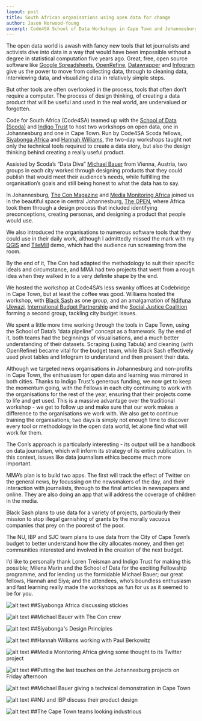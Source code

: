 ```yaml
---
layout: post
title: South African organisations using open data for change
author: Jason Norwood-Young
excerpt: Code4SA School of Data Workshops in Cape Town and Johannesburg set four organisations on the path of open data
---
```


The open data world is awash with fancy new tools that let journalists and activists dive into data in a way that would have been impossible without a degree in statistical computation five years ago. Great, free, open source software like [Google Spreadsheets](https://docs.google.com/spreadsheet/), [OpenRefine](http://openrefine.org/), [Datawrapper](http://datawrapper.de) and [Infogram](http://infogr.am) give us the power to move from collecting data, through to cleaning data, interviewing data, and visualizing data in relatively simple steps.

But other tools are often overlooked in the process, tools that often don’t require a computer. The process of design thinking, of creating a data product that will be useful and used in the real world, are undervalued or forgotten.

Code for South Africa (Code4SA) teamed up with the [School of Data (Scoda)](http://schoolofdata.org/) and [Indigo Trust](http://indigotrust.org.uk/) to host two workshops on open data, one in Johannesburg and one in Cape Town. Run by Code4SA Scoda fellows, [Siyabonga Africa](https://twitter.com/siyafrica) and [Hannah Williams](https://twitter.com/LittleMsNimbus), the two-day workshops taught not only the technical tools required to create a data story, but also the design thinking behind creating a really useful product.

Assisted by Scoda’s “Data Diva” [Michael Bauer](https://twitter.com/mihi_tr) from Vienna, Austria, two groups in each city worked through designing products that they could publish that would meet their audience’s needs, while fulfilling the organisation’s goals and still being honest to what the data has to say.

In Johannesburg, [The Con Magazine](http://www.theconmag.co.za/) and [Media Monitoring Africa](http://www.mediamonitoringafrica.org/) joined us in the beautiful space in central Johannesburg, [The OPEN](http://openworkspaces.co.za/), where Africa took them through a design process that included identifying preconceptions, creating personas, and designing a product that people would use. 

We also introduced the organisations to numerous software tools that they could use in their daily work, although I admittedly missed the mark with my [QGIS](http://www.qgis.org/en/site/) and [TileMill](https://www.mapbox.com/tilemill/) demo, which had the audience run screaming from the room. 

By the end of it, The Con had adapted the methodology to suit their specific ideals and circumstance, and MMA had two projects that went from a rough idea when they walked in to a very definite shape by the end.

We hosted the workshop at Code4SA’s less swanky offices at Codebridge in Cape Town, but at least the coffee was good. Williams hosted the workshop, with [Black Sash](http://www.blacksash.org.za/) as one group, and an amalgamation of [Ndifuna Ukwazi](http://nu.org.za), [International Budget Partnership](http://internationalbudget.org/) and the [Social Justice Coalition](http://www.sjc.org.za/) forming a second group, tackling city budget issues. 

We spent a little more time working through the tools in Cape Town, using the School of Data’s “data pipeline” concept as a framework. By the end of it, both teams had the beginnings of visualisations, and a much better understanding of their datasets. Scraping (using Tabula) and cleaning (with OpenRefine) became vital for the budget team, while Black Sash effectively used pivot tables and Infogram to understand and then present their data.

Although we targeted news organisations in Johannesburg and non-profits in Cape Town, the enthusiasm for open data and learning was mirrored in both cities. Thanks to Indigo Trust’s generous funding, we now get to keep the momentum going, with the Fellows in each city continuing to work with the organisations for the rest of the year, ensuring that their projects come to life and get used. This is a massive advantage over the traditional workshop - we get to follow up and make sure that our work makes a difference to the organisations we work with. We also get to continue training the organisations; two days is simply not enough time to discover every tool or methodology in the open data world, let alone find what will work for them.

The Con’s approach is particularly interesting - its output will be a handbook on data journalism, which will inform its strategy of its entire publication. In this context, issues like data journalism ethics become much more important.

MMA’s plan is to build two apps. The first will track the effect of Twitter on the general news, by focussing on the newsmakers of the day, and their interaction with journalists, through to the final articles in newspapers and online. They are also doing an app that will address the coverage of children in the media.

Black Sash plans to use data for a variety of projects, particularly their mission to stop illegal garnishing of grants by the morally vacuous companies that prey on the poorest of the poor. 

The NU, IBP and SJC team plans to use data from the City of Cape Town’s budget to better understand how the city allocates money, and then get communities interested and involved in the creation of the next budget.

I’d like to personally thank Loren Treisman and Indigo Trust for making this possible; Milena Marin and the School of Data for the exciting Fellowship programme, and for lending us the formidable Michael Bauer; our great fellows, Hannah and Siya; and the attendees, who’s boundless enthusiasm and fast learning really made the workshops as fun for us as it seemed to be for you.

![alt text](/img/scoda-workshops-2014/siya-jhb.jpg "Johannesburg")
##Siyabonga Africa discussing stickies

![alt text](/img/scoda-workshops-2014/group1-jhb.jpg "Johannesburg")
##Michael Bauer with The Con crew

![alt text](/img/scoda-workshops-2014/siya2-jhb.jpg "Johannesburg")
##Siyabonga's Design Principles

![alt text](/img/scoda-workshops-2014/group2-jhb.jpg "Johannesburg")
##Hannah Williams working with Paul Berkowitz

![alt text](/img/scoda-workshops-2014/group3-jhb.jpg "Johannesburg")
##Media Monitoring Africa giving some thought to its Twitter project

![alt text](/img/scoda-workshops-2014/group6-jhb.jpg "Johannesburg")
##Putting the last touches on the Johannesburg projects on Friday afternoon

![alt text](/img/scoda-workshops-2014/group1-ct.jpg "Cape Town")
##Michael Bauer giving a technical demonstration in Cape Town

![alt text](/img/scoda-workshops-2014/group2-ct.jpg "Cape Town")
##NU and IBP discuss their product design

![alt text](/img/scoda-workshops-2014/group3-ct.jpg "Cape Town")
##The Cape Town teams looking industrious
